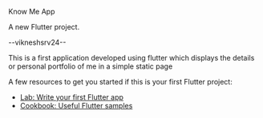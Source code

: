 Know Me App

A new Flutter project.

--vikneshsrv24--

This is a first application developed using flutter which displays the details or personal portfolio of me in a simple static page

A few resources to get you started if this is your first Flutter project:

- [Lab: Write your first Flutter app](https://docs.flutter.dev/get-started/codelab)
- [Cookbook: Useful Flutter samples](https://docs.flutter.dev/cookbook)

